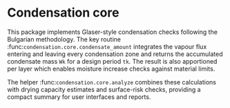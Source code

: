 # Condensation core

This package implements Glaser-style condensation checks following the
Bulgarian methodology.  The key routine :func:`condensation.core.condensate_amount`
integrates the vapour flux entering and leaving every condensation zone and
returns the accumulated condensate mass ``Wk`` for a design period ``tk``.
The result is also apportioned per layer which enables moisture increase
checks against material limits.

The helper :func:`condensation.core.analyze` combines these calculations with
drying capacity estimates and surface-risk checks, providing a compact summary
for user interfaces and reports.

